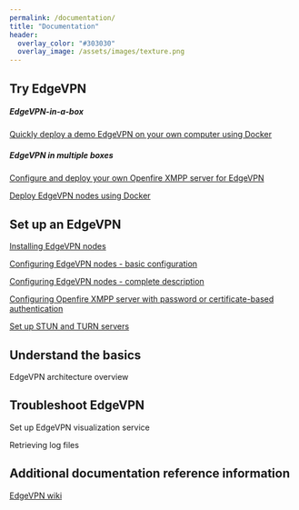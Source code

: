 ```yaml
---
permalink: /documentation/
title: "Documentation"
header:
  overlay_color: "#303030"
  overlay_image: /assets/images/texture.png
---
```


## Try EdgeVPN

##### EdgeVPN-in-a-box

[Quickly deploy a demo EdgeVPN on your own computer using Docker](/edgevpninabox)

##### EdgeVPN in multiple boxes

[Configure and deploy your own Openfire XMPP server for EdgeVPN](/openfiredocker)

[Deploy EdgeVPN nodes using Docker](/dockeredgevpn)

## Set up an EdgeVPN

[Installing EdgeVPN nodes](/install)

[Configuring EdgeVPN nodes - basic configuration](/configbasics) 

[Configuring EdgeVPN nodes - complete description](/configfile)

[Configuring Openfire XMPP server with password or certificate-based authentication](/openfireconfig)

[Set up STUN and TURN servers](/stunturn)

## Understand the basics 

EdgeVPN architecture overview

## Troubleshoot EdgeVPN

Set up EdgeVPN visualization service

Retrieving log files

## Additional documentation reference information

[EdgeVPN wiki](https://github.com/EdgeVPN/edgevpn.github.io/wiki)




